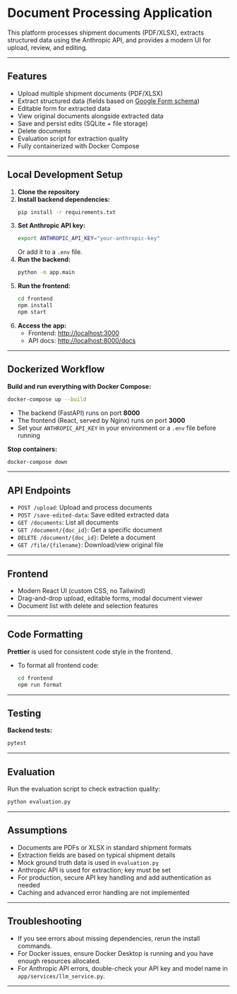 # Document Processing Application

This platform processes shipment documents (PDF/XLSX), extracts structured data using the Anthropic API, and provides a modern UI for upload, review, and editing.

---

## Features

- Upload multiple shipment documents (PDF/XLSX)
- Extract structured data (fields based on [Google Form schema](https://forms.gle/11kUya5nTebvFBgn7))
- Editable form for extracted data
- View original documents alongside extracted data
- Save and persist edits (SQLite + file storage)
- Delete documents
- Evaluation script for extraction quality
- Fully containerized with Docker Compose

---

## Local Development Setup

1. **Clone the repository**
2. **Install backend dependencies:**
   ```bash
   pip install -r requirements.txt
   ```
3. **Set Anthropic API key:**
   ```bash
   export ANTHROPIC_API_KEY="your-anthropic-key"
   ```
   Or add it to a `.env` file.
4. **Run the backend:**
   ```bash
   python -m app.main
   ```
5. **Run the frontend:**
   ```bash
   cd frontend
   npm install
   npm start
   ```
6. **Access the app:**
   - Frontend: [http://localhost:3000](http://localhost:3000)
   - API docs: [http://localhost:8000/docs](http://localhost:8000/docs)

---

## Dockerized Workflow

**Build and run everything with Docker Compose:**
```bash
docker-compose up --build
```

- The backend (FastAPI) runs on port **8000**
- The frontend (React, served by Nginx) runs on port **3000**
- Set your `ANTHROPIC_API_KEY` in your environment or a `.env` file before running

**Stop containers:**
```bash
docker-compose down
```

---

## API Endpoints

- `POST /upload`: Upload and process documents
- `POST /save-edited-data`: Save edited extracted data
- `GET /documents`: List all documents
- `GET /document/{doc_id}`: Get a specific document
- `DELETE /document/{doc_id}`: Delete a document
- `GET /file/{filename}`: Download/view original file

---

## Frontend

- Modern React UI (custom CSS, no Tailwind)
- Drag-and-drop upload, editable forms, modal document viewer
- Document list with delete and selection features

---

## Code Formatting

**Prettier** is used for consistent code style in the frontend.

- To format all frontend code:
  ```bash
  cd frontend
  npm run format
  ```

---

## Testing

**Backend tests:**
```bash
pytest
```

---

## Evaluation

Run the evaluation script to check extraction quality:
```bash
python evaluation.py
```

---

## Assumptions

- Documents are PDFs or XLSX in standard shipment formats
- Extraction fields are based on typical shipment details
- Mock ground truth data is used in `evaluation.py`
- Anthropic API is used for extraction; key must be set
- For production, secure API key handling and add authentication as needed
- Caching and advanced error handling are not implemented

---

## Troubleshooting

- If you see errors about missing dependencies, rerun the install commands.
- For Docker issues, ensure Docker Desktop is running and you have enough resources allocated.
- For Anthropic API errors, double-check your API key and model name in `app/services/llm_service.py`.

---